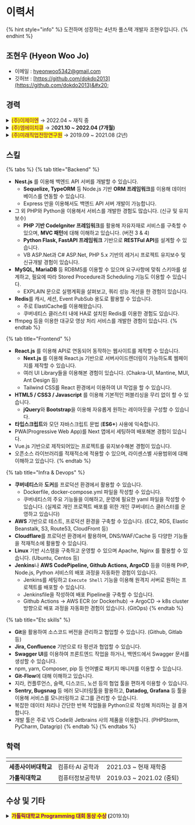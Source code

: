 # 이력서

{% hint style="info" %}
도전하며 성장하는 4년차 풀스택 개발자 조현우입니다.
{% endhint %}

## 조현우 (Hyeon Woo Jo)

* 이메일 : [hyeonwoo5342@gmail.com](mailto:hyeonwoo5342@gmail.com)
* 깃허브 : [https://github.com/dokdo2013](https://github.com/dokdo2013)&#x20;



## 경력

<details>

<summary><mark style="color:purple;">(주)이제이엔</mark> → 2022.04 ~ 재직 중</summary>

* 직무 : BackEnd Developer
* 주요 업무 : 트윕, 트게더 신규기능 개발 및 유지보수
  * 트윕 모바일 (트게더 앱) 백엔드 담당
  * 트윕 신규 후원 '빙빙도네' 백엔드 담당
  * [트윕 클립](https://vod.twip.kr) 서비스 Product Owner, 전체 개발(FE + BE) 담당
* 주요 기술 스택
  * BackEnd : Nest.js, PHP CodeIgniter 3, Kubernetes, MySQL/MariaDB, Redis, AWS
  * FrontEnd : Next.js, React.js

</details>

<details>

<summary><mark style="color:purple;">(주)엠에이치큐</mark> → 2<strong>021.10 ~ 2022.04 (7개월)</strong></summary>

* 직무 / 직위 : Web Developer / 웹개발팀 사원
* 주요 업무 : [i.M 택시](https://www.imforyou.co.kr/) 서비스 개발 및 유지보수
  * i.M 택시 백오피스 제작 및 유지보수
  * i.M 택시 애플리케이션 내 웹뷰 개발
  * i.M 택시 홈페이지 유지보수
* 주요 기술 스택 : PHP CodeIgniter 4, MySQL/MariaDB

</details>

<details>

<summary><mark style="color:purple;">(주)미래직업전망연구원</mark> → 2019.09 ~ 2021.08 (2년)</summary>

* 직무 / 직위 : Web Developer / 플랫폼개발사업본부 선임연구원
* 주요 업무 : 신규 플랫폼 개발
  * 개발자가 혼자인 회사에서 PHP로 신규 플랫폼을 만들어 런칭까지 진행
  * 기존에 ASP.Net으로 만들어진 서비스의 유지보수
* 주요 기술 스택 : PHP CodeIgniter 3, Python Flask, AWS

</details>



## 스킬

{% tabs %}
{% tab title="Backend" %}
* **Nest.js** 를 이용해 백엔드 API 서버를 개발할 수 있습니다.
  * **Sequelize, TypeORM** 등 Node.js 기반 **ORM 프레임워크**를 이용해 데이터베이스를 연동할 수 있습니다.
  * Express 만을 이용해서도 백엔드 API 서버 개발이 가능합니다.
* 그 외 PHP와 Python을 이용해서 서비스를 개발한 경험도 많습니다. (신규 및 유지보수)
  * **PHP 기반 CodeIgniter 프레임워크**를 활용해 자유자재로 서비스를 구축할 수 있으며, **MVC 패턴**에 대해 이해하고 있습니다. (버전 3 & 4)
  * **Python Flask, FastAPI 프레임워크** 기반으로 **RESTFul API**를 설계할 수 있습니다.
  * VB ASP.Net과 C# ASP.Net, PHP 5.x 기반의 레거시 프로젝트 유지보수 및 신규개발 경험이 있습니다.
* **MySQL, MariaDB** 등 RDBMS를 이용할 수 있으며 요구사항에 맞춰 스키마를 설계하고, 필요에 따라 Stored Procedure과 Scheduling 기능도 이용할 수 있습니다.
  * EXPLAIN 문으로 실행계획을 살펴보고, 쿼리 성능 개선을 한 경험이 있습니다.
* **Redis**를 캐시, 세션, Event PubSub 용도로 활용할 수 있습니다.
  * 주로 ElastiCache를 이용해왔습니다.
  * 쿠버네티스 클러스터 내에 HA로 설치된 Redis를 이용한 경험도 있습니다.
* ffmpeg 등을 이용한 대규모 영상 처리 서비스를 개발한 경험이 있습니다.
{% endtab %}

{% tab title="Frontend" %}
* **React.js** 를 이용해 API로 연동되어 동작하는 웹사이트를 제작할 수 있습니다.
  * **Next.js** 를 이용해 React.js 기반으로 서버사이드렌더링이 가능하도록 웹페이지를 제작할 수 있습니다.
  * 여러 UI Library들을 이용해본 경험이 있습니다. (Chakra-UI, Mantine, MUI, Ant Design 등)
  * Tailwind CSS를 React 환경에서 이용하여 UI 작업을 할 수 있습니다.
* **HTML5 / CSS3 / Javascript** 를 이용해 기본적인 퍼블리싱을 무리 없이 할 수 있습니다.
  * **jQuery**와 **Bootstrap**을 이용해 자유롭게 원하는 레이아웃을 구성할 수 있습니다.
* **타입스크립트**와 모던 자바스크립트 문법 (**ES6+**) 사용에 익숙합니다.
* PWA(Progressive Web App)를 Next 앱에서 세팅하여 배포해본 경험이 있습니다.
* Vue.js 기반으로 제작되어있는 프로젝트를 유지보수해본 경험이 있습니다.
* 오픈소스 라이브러리를 적재적소에 적용할 수 있으며, 라이센스별 사용범위에 대해 이해하고 있습니다.
{% endtab %}

{% tab title="Infra & Devops" %}
* **쿠버네티스**와 **도커**를 프로덕션 환경에서 활용할 수 있습니다.
  * Dockerfile, docker-compose.yml 파일을 작성할 수 있습니다.
  * 쿠버네티스의 주요 기능들을 이해하고, 운영에 필요한 yaml 파일을 작성할 수 있습니다. (실제로 개인 프로젝트 배포를 위한 개인 쿠버네티스 클러스터를 운영하고 있습니다)
* **AWS** 기반으로 테스트, 프로덕션 환경을 구축할 수 있습니다. (EC2, RDS, Elastic Beanstalk, S3, Route53, CloudFront 등)
* **Cloudflare**를 프로덕션 환경에서 활용하며, DNS/WAF/Cache 등 다양한 기능들을 적재적소에 활용할 수 있습니다.
* **Linux** 기반 시스템을 구축하고 운영할 수 있으며 Apache, Nginx 를 활용할 수 있습니다. (Ubuntu, Centos 등)
* **Jenkins**나 **AWS CodePipeline, Github Actions, ArgoCD** 등을 이용해 PHP, Node.js, Python 서비스의 배포 과정을 자동화한 경험이 있습니다.
  * Jenkins를 세팅하고 `Execute Shell` 기능을 이용해 원격지 서버로 원하는 프로젝트를 배포할 수 있습니다.
  * Jenkinsfile을 작성하여 배포 Pipeline을 구축할 수 있습니다.
  * Github Actions → AWS ECR (or Dockerhub) → ArgoCD → k8s cluster 방향으로 배포 과정을 자동화한 경험이 있습니다. (GitOps)
{% endtab %}

{% tab title="Etc skills" %}
* **Git**을 활용하여 소스코드 버전을 관리하고 협업할 수 있습니다. (Github, Gitlab 등)
* **Jira, Confluence** 기반으로 타 펑션과 협업할 수 있습니다.
* **Swagger UI**를 이용하여 프론트엔드 작업을 하거나, 백엔드에서 Swagger 문서를 생성할 수 있습니다.
* npm, yarn, Composer, pip 등 언어별로 패키지 매니저를 이용할 수 있습니다.
* **Git-Flow**에 대해 이해하고 있습니다.
* 지라, 컨플루언스, 슬랙, 디스코드, 노션 등의 협업 툴을 편하게 이용할 수 있습니다.
* **Sentry, Bugsnag** 등 에러 모니터링툴을 활용하고, **Datadog, Grafana** 등 툴을 이용해 서비스를 모니터링하고 로그를 관리할 수 있습니다.
* 복잡한 데이터 처리나 간단한 반복 작업들을 Python으로 작성해 처리하는 걸 즐겨합니다.
* 개발 툴은 주로 VS Code와 Jetbrains 사의 제품을 이용합니다. (PHPStorm, PyCharm, Datagrip)
{% endtab %}
{% endtabs %}



## 학력

<table data-card-size="large" data-view="cards"><thead><tr><th></th><th></th><th></th></tr></thead><tbody><tr><td><strong>세종사이버대학교</strong></td><td>컴퓨터·AI 공학과</td><td>2021.03 ~ 현재 재학중</td></tr><tr><td><strong>가톨릭대학교</strong></td><td>컴퓨터정보공학부</td><td>2019.03 ~ 2021.02 (중퇴)</td></tr></tbody></table>



## 수상 및 기타

<details>

<summary><mark style="color:purple;"><strong>가톨릭대학교 Programming 대회 동상 수상</strong></mark><strong> (</strong>2019.10)</summary>

ACM-ICPC 인터넷 예선과 함께 치러진 교내 알고리즘 대회에서 동상 수상. C++ 이용해 알고리즘 문제 해결

</details>

